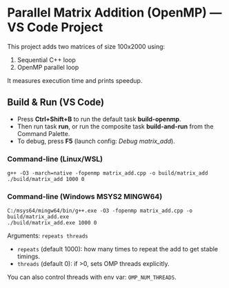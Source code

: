 # Parallel Matrix Addition (OpenMP) — VS Code Project

This project adds two matrices of size 100x2000 using:
1) Sequential C++ loop
2) OpenMP parallel loop

It measures execution time and prints speedup.

## Build & Run (VS Code)
- Press **Ctrl+Shift+B** to run the default task **build-openmp**.
- Then run task **run**, or run the composite task **build-and-run** from the Command Palette.
- To debug, press **F5** (launch config: *Debug matrix_add*).

### Command-line (Linux/WSL)
```
g++ -O3 -march=native -fopenmp matrix_add.cpp -o build/matrix_add
./build/matrix_add 1000 0
```

### Command-line (Windows MSYS2 MINGW64)
```
C:/msys64/mingw64/bin/g++.exe -O3 -fopenmp matrix_add.cpp -o build/matrix_add.exe
./build/matrix_add.exe 1000 0
```

Arguments: `repeats threads`
- `repeats` (default 1000): how many times to repeat the add to get stable timings.
- `threads` (default 0): if >0, sets OMP threads explicitly.

You can also control threads with env var: `OMP_NUM_THREADS`.
